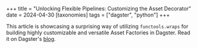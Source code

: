 +++
title = "Unlocking Flexible Pipelines: Customizing the Asset Decorator"
date = 2024-04-30
[taxonomies]
tags = ["dagster", "python"]
+++

This article is showcasing a surprising way of utilizing `functools.wraps` for building highly customizable and versatile Asset Factories in Dagster. Read it on Dagster's [blog](https://dagster.io/blog/unlocking-flexible-pipelines-customizing-asset-decorator).

